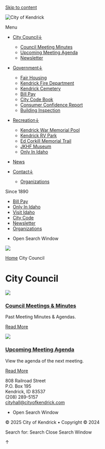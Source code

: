 [Skip to content](https://www.cityofkendrick.com/city_council/)

![City of Kendrick](https://www.cityofkendrick.com/wp-content/uploads/2022/03/cityofkendrick_centennial_logo1a.png)

Menu

- [City Council↓](https://www.cityofkendrick.com/city_council)
  
  - [Council Meeting Minutes](https://www.cityofkendrick.com/council-meeting-minutes)
  - [Upcoming Meeting Agenda](https://www.cityofkendrick.com/upcoming-meeting-agenda)
  - [Newsletter](https://www.cityofkendrick.com/newsletter)
- [Government↓](https://www.cityofkendrick.com/government)
  
  - [Fair Housing](https://www.cityofkendrick.com/fair-housing)
  - [Kendrick Fire Department](https://www.cityofkendrick.com/kendrick-fire-department)
  - [Kendrick Cemetery](https://www.cityofkendrick.com/kendrick-cemetery)
  - [Bill Pay](https://kendrick.billingdoc.net/login)
  - [City Code Book](https://codelibrary.amlegal.com/codes/kendrickid/latest/overview)
  - [Consumer Confidence Report](https://www.cityofkendrick.com/wp-content/uploads/2022/01/City-of-Kendrick-Consumer-Confidence-Report-for-2018-1.pdf)
  - [Building Inspection](https://www.cityofkendrick.com/building-inspection)
- [Recreation↓](https://www.cityofkendrick.com/recreation)
  
  - [Kendrick War Memorial Pool](https://www.cityofkendrick.com/kendrick-pool)
  - [Kendrick RV Park](https://www.cityofkendrick.com/kendrick-rv-park)
  - [Ed Corkill Memorial Trail](https://www.cityofkendrick.com/ed-corkill-memorial-trail)
  - [JKHF Museum](https://www.cityofkendrick.com/kendrick-museum)
  - [Only In Idaho](https://www.onlyinyourstate.com/states/idaho)
- [News](https://www.cityofkendrick.com/news)
- [Contact↓](https://www.cityofkendrick.com/contact)
  
  - [Organizations](https://www.cityofkendrick.com/organizations)

Since 1890

- [Bill Pay](https://kendrick.billingdoc.net/login)
- [Only In Idaho](https://www.onlyinyourstate.com/states/idaho)
- [Visit Idaho](https://visitidaho.org)
- [City Code](https://codelibrary.amlegal.com/codes/kendrickid/latest/overview)
- [Newsletter](https://www.cityofkendrick.com/newsletter)
- [Organizations](https://www.cityofkendrick.com/wp-content/uploads/2025/01/KJ7CommunityOrganizationContactGuide2025.pdf)

<!--THE END-->

- Open Search Window

![](https://www.cityofkendrick.com/wp-content/uploads/2022/02/cityofkendrick_bjswanson.jpg)

[Home](https://www.cityofkendrick.com) City Council

# City Council

![](https://www.cityofkendrick.com/wp-content/uploads/2022/02/meeting.png)

### [Council Meetings &amp; Minutes](https://www.cityofkendrick.com/city_council)

Past Meeting Minutes &amp; Agendas.

[Read More](https://www.cityofkendrick.com/council-meeting-minutes)

![](https://www.cityofkendrick.com/wp-content/uploads/2022/02/clipboard.png)

### [Upcoming Meeting Agenda](https://www.cityofkendrick.com/city_council)

View the agenda of the next meeting. 

[Read More](https://www.cityofkendrick.com/upcoming-meeting-agenda)

808 Railroad Street  
P.O. Box 195  
Kendrick, ID 83537  
(208) 289-5157  
[cityhall@cityofkendrick.com](mailto:cityhall@cityofkendrick.com)

- Open Search Window

© 2025 City of Kendrick • Copyright © 2024

Search for: Search Close Search Window

↑